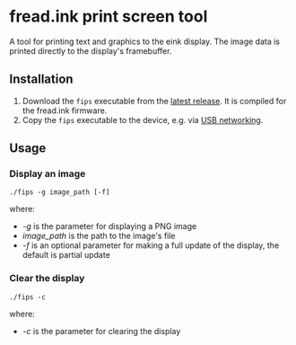 # fread.ink print screen tool

A tool for printing text and graphics to the eink display. The image data is printed directly to the display's framebuffer.

## Installation

1. Download the `fips` executable from the [latest release](https://github.com/fread-ink/fread-fips/releases/latest). It is compiled for the fread.ink firmware.
1. Copy the `fips` executable to the device, e.g. via [USB networking](https://github.com/fread-ink/fread-vagrant#enabling-usb-networking).

## Usage

### Display an image

`./fips -g image_path [-f]`

where:
- _-g_ is the parameter for displaying a PNG image
- _image_path_ is the path to the image's file
- _-f_ is an optional parameter for making a full update of the display, the default is partial update

### Clear the display

`./fips -c`

where:
- _-c_ is the parameter for clearing the display
